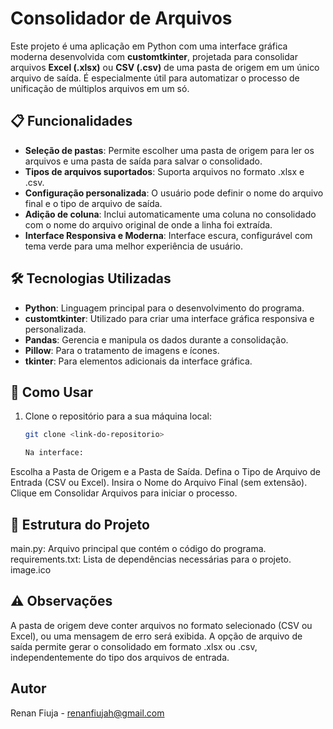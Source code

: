 # Consolidador de Arquivos

Este projeto é uma aplicação em Python com uma interface gráfica moderna desenvolvida com **customtkinter**, projetada para consolidar arquivos **Excel (.xlsx)** ou **CSV (.csv)** de uma pasta de origem em um único arquivo de saída. É especialmente útil para automatizar o processo de unificação de múltiplos arquivos em um só.

## 📋 Funcionalidades

- **Seleção de pastas**: Permite escolher uma pasta de origem para ler os arquivos e uma pasta de saída para salvar o consolidado.
- **Tipos de arquivos suportados**: Suporta arquivos no formato .xlsx e .csv.
- **Configuração personalizada**: O usuário pode definir o nome do arquivo final e o tipo de arquivo de saída.
- **Adição de coluna**: Inclui automaticamente uma coluna no consolidado com o nome do arquivo original de onde a linha foi extraída.
- **Interface Responsiva e Moderna**: Interface escura, configurável com tema verde para uma melhor experiência de usuário.

## 🛠️ Tecnologias Utilizadas

- **Python**: Linguagem principal para o desenvolvimento do programa.
- **customtkinter**: Utilizado para criar uma interface gráfica responsiva e personalizada.
- **Pandas**: Gerencia e manipula os dados durante a consolidação.
- **Pillow**: Para o tratamento de imagens e ícones.
- **tkinter**: Para elementos adicionais da interface gráfica.

## 🚀 Como Usar

1. Clone o repositório para a sua máquina local:
   ```bash
   git clone <link-do-repositorio>
   
   Na interface:
Escolha a Pasta de Origem e a Pasta de Saída.
Defina o Tipo de Arquivo de Entrada (CSV ou Excel).
Insira o Nome do Arquivo Final (sem extensão).
Clique em Consolidar Arquivos para iniciar o processo.

## 📂 Estrutura do Projeto

main.py: Arquivo principal que contém o código do programa.
requirements.txt: Lista de dependências necessárias para o projeto.
image.ico 

## ⚠️ Observações

A pasta de origem deve conter arquivos no formato selecionado (CSV ou Excel), ou uma mensagem de erro será exibida.
A opção de arquivo de saída permite gerar o consolidado em formato .xlsx ou .csv, independentemente do tipo dos arquivos de entrada.

## Autor

Renan Fiuja - renanfiujah@gmail.com